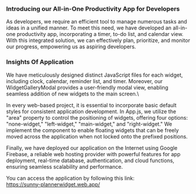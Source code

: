 ### Introducing our All-in-One Productivity App for Developers

As developers, we require an efficient tool to manage numerous tasks and ideas in a unified manner. To meet this need, we have developed an all-in-one productivity app, incorporating a timer, to-do list, and calendar view. With this integrated solution, we can effectively plan, prioritize, and monitor our progress, empowering us as aspiring developers.
### Insights Of Application

We have meticulously designed distinct JavaScript files for each widget, including clock, calendar, reminder list, and timer. Moreover, our WidgetGalleryModal provides a user-friendly modal view, enabling seamless addition of new widgets to the main screen.\

In every web-based project, it is essential to incorporate basic default styles for consistent application development. In App.js, we utilize the "area" property to control the positioning of widgets, offering four options: "none-widget," "left-widget," "main-widget," and "right-widget." We implement the <Draggable> component to enable floating widgets that can be freely moved across the application when not locked onto the prefixed positions.

Finally, we have deployed our application on the Internet using Google Firebase, a reliable web hosting provider with powerful features for app deployment, real-time database, authentication, and cloud functions, ensuring seamless scalability and performance.

You can access the application by following this link:\
https://sunny-plannerwidget.web.app/
